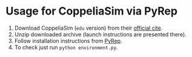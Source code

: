# Usage for CoppeliaSim via PyRep

1. Download CoppeliaSim (`edu` version) from their [official cite](https://www.coppeliarobotics.com/downloads).
2. Unzip downloaded archive (launch instructions are presented there).
3. Follow installation instructions from [PyRep](https://github.com/stepjam/PyRep).
4. To check just run ``python environment.py``.
